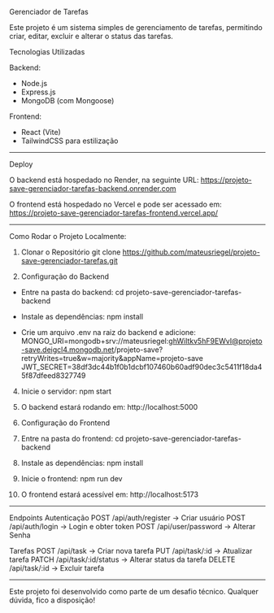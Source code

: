 Gerenciador de Tarefas

Este projeto é um sistema simples de gerenciamento de tarefas, permitindo criar, editar, excluir e alterar o status das tarefas.

Tecnologias Utilizadas

Backend:
- Node.js
- Express.js
- MongoDB (com Mongoose)

Frontend:
- React (Vite)
- TailwindCSS para estilização
---

Deploy

O backend está hospedado no Render, na seguinte URL: https://projeto-save-gerenciador-tarefas-backend.onrender.com


O frontend está hospedado no Vercel e pode ser acessado em: https://projeto-save-gerenciador-tarefas-frontend.vercel.app/

---

Como Rodar o Projeto Localmente:

1. Clonar o Repositório
git clone https://github.com/mateusriegel/projeto-save-gerenciador-tarefas.git

2. Configuração do Backend
- Entre na pasta do backend:
   cd projeto-save-gerenciador-tarefas-backend

- Instale as dependências:
    npm install

- Crie um arquivo .env na raiz do backend e adicione:
    MONGO_URI=mongodb+srv://mateusriegel:ghWiltkv5hF9EWvI@projeto-save.deigcl4.mongodb.net/projeto-save?retryWrites=true&w=majority&appName=projeto-save
    JWT_SECRET=38df3dc44b1f0b1dcbf107460b60adf90dec3c5411f18da45f87dfeed8327749

4. Inicie o servidor:
   npm start

5. O backend estará rodando em: http://localhost:5000

3. Configuração do Frontend

1. Entre na pasta do frontend:
   cd projeto-save-gerenciador-tarefas-backend

2. Instale as dependências:
   npm install

4. Inicie o frontend:
   npm run dev

5. O frontend estará acessível em: http://localhost:5173

---

Endpoints
Autenticação
    POST /api/auth/register -> Criar usuário
    POST /api/auth/login -> Login e obter token
    POST /api/user/password -> Alterar Senha

Tarefas
    POST /api/task -> Criar nova tarefa
    PUT /api/task/:id -> Atualizar tarefa
    PATCH /api/task/:id/status -> Alterar status da tarefa
    DELETE /api/task/:id -> Excluir tarefa

---

Este projeto foi desenvolvido como parte de um desafio técnico. Qualquer dúvida, fico a disposição!

